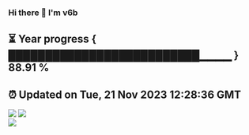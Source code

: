 ### Hi there 👋  I'm v6b  
⏳ Year progress { ██████████████████████████▁▁▁▁ } 88.91 %
---
⏰ Updated on Tue, 21 Nov 2023 12:28:36 GMT
---
![](https://github-readme-stats.vercel.app/api?username=v6b&bg_color=30,e96443,904e95&title_color=fff&text_color=fff&layout=compact)
![](https://github-readme-stats.vercel.app/api/top-langs/?username=v6b&layout=compact&bg_color=30,e96443,904e95&title_color=fff&text_color=fff)  
![](https://gcore.jsdelivr.net/gh/v6b/v6b@main/assets/github-contribution-grid-snake.svg)

